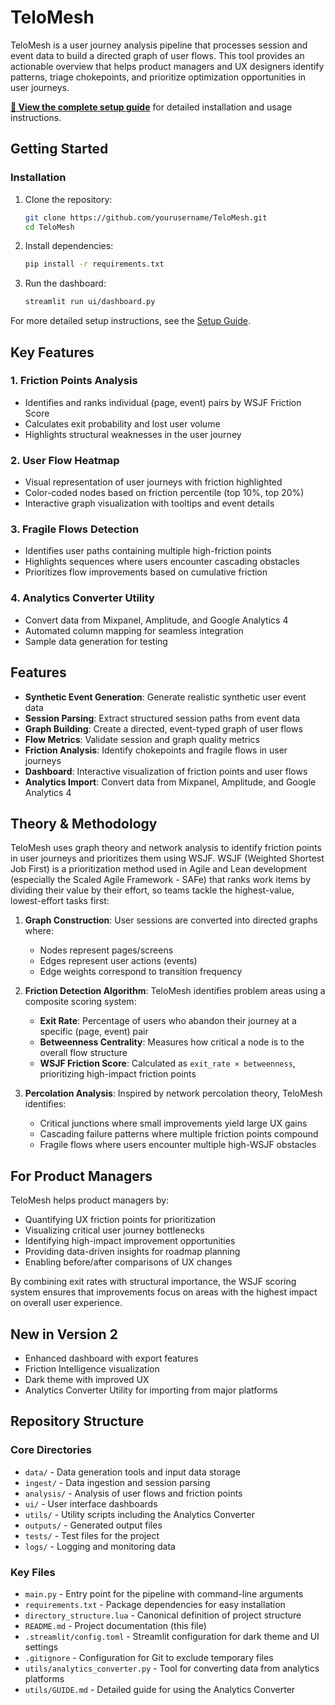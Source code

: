 # TeloMesh

TeloMesh is a user journey analysis pipeline that processes session and event data to build a directed graph of user flows. 
This tool provides an actionable overview that helps product managers and UX designers identify patterns, triage chokepoints, and prioritize optimization opportunities in user journeys.

**[📖 View the complete setup guide](setup_guide.md)** for detailed installation and usage instructions.

## Getting Started

### Installation

1. Clone the repository:
   ```bash
   git clone https://github.com/yourusername/TeloMesh.git
   cd TeloMesh
   ```

2. Install dependencies:
   ```bash
   pip install -r requirements.txt
   ```

3. Run the dashboard:
   ```bash
   streamlit run ui/dashboard.py
   ```

For more detailed setup instructions, see the [Setup Guide](setup_guide.md).

## Key Features

### 1. Friction Points Analysis
- Identifies and ranks individual (page, event) pairs by WSJF Friction Score
- Calculates exit probability and lost user volume
- Highlights structural weaknesses in the user journey

### 2. User Flow Heatmap
- Visual representation of user journeys with friction highlighted
- Color-coded nodes based on friction percentile (top 10%, top 20%)
- Interactive graph visualization with tooltips and event details

### 3. Fragile Flows Detection
- Identifies user paths containing multiple high-friction points
- Highlights sequences where users encounter cascading obstacles
- Prioritizes flow improvements based on cumulative friction

### 4. Analytics Converter Utility
- Convert data from Mixpanel, Amplitude, and Google Analytics 4
- Automated column mapping for seamless integration
- Sample data generation for testing

## Features

- **Synthetic Event Generation**: Generate realistic synthetic user event data
- **Session Parsing**: Extract structured session paths from event data
- **Graph Building**: Create a directed, event-typed graph of user flows
- **Flow Metrics**: Validate session and graph quality metrics
- **Friction Analysis**: Identify chokepoints and fragile flows in user journeys
- **Dashboard**: Interactive visualization of friction points and user flows
- **Analytics Import**: Convert data from Mixpanel, Amplitude, and Google Analytics 4

## Theory & Methodology

TeloMesh uses graph theory and network analysis to identify friction points in user journeys and prioritizes them using WSJF. WSJF (Weighted Shortest Job First) is a prioritization method used in Agile and Lean development (especially the Scaled Agile Framework - SAFe) that ranks work items by dividing their value by their effort, so teams tackle the highest-value, lowest-effort tasks first:

1. **Graph Construction**: User sessions are converted into directed graphs where:
   - Nodes represent pages/screens
   - Edges represent user actions (events)
   - Edge weights correspond to transition frequency

2. **Friction Detection Algorithm**: TeloMesh identifies problem areas using a composite scoring system:
   - **Exit Rate**: Percentage of users who abandon their journey at a specific (page, event) pair
   - **Betweenness Centrality**: Measures how critical a node is to the overall flow structure
   - **WSJF Friction Score**: Calculated as `exit_rate × betweenness`, prioritizing high-impact friction points

3. **Percolation Analysis**: Inspired by network percolation theory, TeloMesh identifies:
   - Critical junctions where small improvements yield large UX gains
   - Cascading failure patterns where multiple friction points compound
   - Fragile flows where users encounter multiple high-WSJF obstacles

## For Product Managers

TeloMesh helps product managers by:
- Quantifying UX friction points for prioritization
- Visualizing critical user journey bottlenecks
- Identifying high-impact improvement opportunities
- Providing data-driven insights for roadmap planning
- Enabling before/after comparisons of UX changes

By combining exit rates with structural importance, the WSJF scoring system ensures that improvements focus on areas with the highest impact on overall user experience.

## New in Version 2
- Enhanced dashboard with export features
- Friction Intelligence visualization
- Dark theme with improved UX
- Analytics Converter Utility for importing from major platforms

## Repository Structure

### Core Directories

- `data/` - Data generation tools and input data storage
- `ingest/` - Data ingestion and session parsing
- `analysis/` - Analysis of user flows and friction points
- `ui/` - User interface dashboards
- `utils/` - Utility scripts including the Analytics Converter
- `outputs/` - Generated output files
- `tests/` - Test files for the project
- `logs/` - Logging and monitoring data

### Key Files

- `main.py` - Entry point for the pipeline with command-line arguments
- `requirements.txt` - Package dependencies for easy installation
- `directory_structure.lua` - Canonical definition of project structure
- `README.md` - Project documentation (this file)
- `.streamlit/config.toml` - Streamlit configuration for dark theme and UI settings
- `.gitignore` - Configuration for Git to exclude temporary files
- `utils/analytics_converter.py` - Tool for converting data from analytics platforms
- `utils/GUIDE.md` - Detailed guide for using the Analytics Converter
